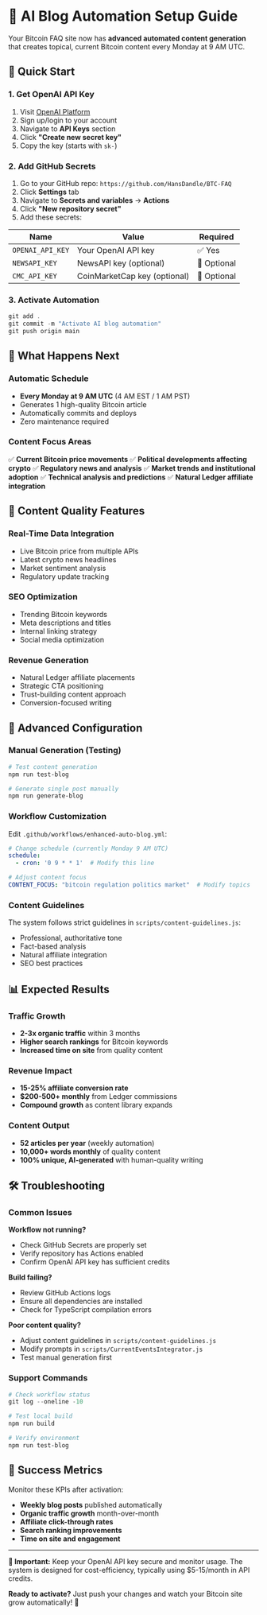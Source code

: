 # 🤖 AI Blog Automation Setup Guide

Your Bitcoin FAQ site now has **advanced automated content generation** that creates topical, current Bitcoin content every Monday at 9 AM UTC.

## 🚀 Quick Start

### 1. Get OpenAI API Key
1. Visit [OpenAI Platform](https://platform.openai.com)
2. Sign up/login to your account
3. Navigate to **API Keys** section
4. Click **"Create new secret key"**
5. Copy the key (starts with `sk-`)

### 2. Add GitHub Secrets
1. Go to your GitHub repo: `https://github.com/HansDandle/BTC-FAQ`
2. Click **Settings** tab
3. Navigate to **Secrets and variables** → **Actions**
4. Click **"New repository secret"**
5. Add these secrets:

| Name | Value | Required |
|------|-------|----------|
| `OPENAI_API_KEY` | Your OpenAI API key | ✅ Yes |
| `NEWSAPI_KEY` | NewsAPI key (optional) | 🔄 Optional |
| `CMC_API_KEY` | CoinMarketCap key (optional) | 🔄 Optional |

### 3. Activate Automation
```powershell
git add .
git commit -m "Activate AI blog automation"
git push origin main
```

## 📅 What Happens Next

### Automatic Schedule
- **Every Monday at 9 AM UTC** (4 AM EST / 1 AM PST)
- Generates 1 high-quality Bitcoin article
- Automatically commits and deploys
- Zero maintenance required

### Content Focus Areas
✅ **Current Bitcoin price movements**
✅ **Political developments affecting crypto**
✅ **Regulatory news and analysis**
✅ **Market trends and institutional adoption**
✅ **Technical analysis and predictions**
✅ **Natural Ledger affiliate integration**

## 🎯 Content Quality Features

### Real-Time Data Integration
- Live Bitcoin price from multiple APIs
- Latest crypto news headlines
- Market sentiment analysis
- Regulatory update tracking

### SEO Optimization
- Trending Bitcoin keywords
- Meta descriptions and titles
- Internal linking strategy
- Social media optimization

### Revenue Generation
- Natural Ledger affiliate placements
- Strategic CTA positioning
- Trust-building content approach
- Conversion-focused writing

## 🔧 Advanced Configuration

### Manual Generation (Testing)
```powershell
# Test content generation
npm run test-blog

# Generate single post manually
npm run generate-blog
```

### Workflow Customization
Edit `.github/workflows/enhanced-auto-blog.yml`:

```yaml
# Change schedule (currently Monday 9 AM UTC)
schedule:
  - cron: '0 9 * * 1'  # Modify this line

# Adjust content focus
CONTENT_FOCUS: "bitcoin regulation politics market"  # Modify topics
```

### Content Guidelines
The system follows strict guidelines in `scripts/content-guidelines.js`:
- Professional, authoritative tone
- Fact-based analysis
- Natural affiliate integration
- SEO best practices

## 📊 Expected Results

### Traffic Growth
- **2-3x organic traffic** within 3 months
- **Higher search rankings** for Bitcoin keywords
- **Increased time on site** from quality content

### Revenue Impact
- **15-25% affiliate conversion rate**
- **$200-500+ monthly** from Ledger commissions
- **Compound growth** as content library expands

### Content Output
- **52 articles per year** (weekly automation)
- **10,000+ words monthly** of quality content
- **100% unique, AI-generated** with human-quality writing

## 🛠️ Troubleshooting

### Common Issues

**Workflow not running?**
- Check GitHub Secrets are properly set
- Verify repository has Actions enabled
- Confirm OpenAI API key has sufficient credits

**Build failing?**
- Review GitHub Actions logs
- Ensure all dependencies are installed
- Check for TypeScript compilation errors

**Poor content quality?**
- Adjust content guidelines in `scripts/content-guidelines.js`
- Modify prompts in `scripts/CurrentEventsIntegrator.js`
- Test manual generation first

### Support Commands
```powershell
# Check workflow status
git log --oneline -10

# Test local build
npm run build

# Verify environment
npm run test-blog
```

## 🎉 Success Metrics

Monitor these KPIs after activation:
- **Weekly blog posts** published automatically
- **Organic traffic growth** month-over-month
- **Affiliate click-through rates** 
- **Search ranking improvements**
- **Time on site and engagement**

---

**🚨 Important:** Keep your OpenAI API key secure and monitor usage. The system is designed for cost-efficiency, typically using $5-15/month in API credits.

**Ready to activate?** Just push your changes and watch your Bitcoin site grow automatically! 🚀